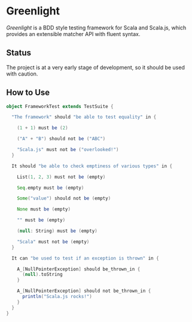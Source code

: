 # Greenlight
_Greenlight_ is a BDD style testing framework for Scala and Scala.js, which provides an extensible matcher API with fluent syntax.

## Status

The project is at a very early stage of development, so it should be used with caution.

## How to Use

```scala
object FrameworkTest extends TestSuite {

  "The framework" should "be able to test equality" in {

    (1 + 1) must be (2)

    ("A" + "B") should not be ("ABC")

    "Scala.js" must not be ("overlooked!")
  }

  It should "be able to check emptiness of various types" in {

    List(1, 2, 3) must not be (empty)

    Seq.empty must be (empty)

    Some("value") should not be (empty)

    None must be (empty)

    "" must be (empty)

    (null: String) must be (empty)

    "Scala" must not be (empty)
  }

  It can "be used to test if an exception is thrown" in {

    A_[NullPointerException] should be_thrown_in {
      (null).toString
    }

    A_[NullPointerException] should not be_thrown_in {
      println("Scala.js rocks!")
    }
  }
}
  ```

